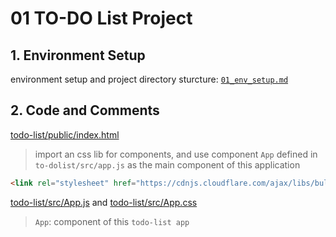 # 01 TO-DO List Project

## 1. Environment Setup

environment setup and project directory sturcture: 
[`01_env_setup.md`](01_env_setup.md)

## 2. Code and Comments

[todo-list/public/index.html](todo-list/public/index.html)

> import an css lib for components, and use component `App` defined in `to-dolist/src/app.js` as the main component of this application

~~~html
<link rel="stylesheet" href="https://cdnjs.cloudflare.com/ajax/libs/bulma/0.9.1/css/bulma.min.css" />
~~~

[todo-list/src/App.js](todo-list/src/App.js) and [todo-list/src/App.css](todo-list/src/App.css)

> `App`: component of this `todo-list app`

